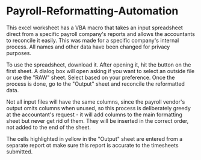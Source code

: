 # Payroll-Reformatting-Automation
This excel worksheet has a VBA macro that takes an input spreadsheet direct from a specific payroll company's reports and allows the accountants to reconcile it easily. This was made for a specific company's internal process. All names and other data have been changed for privacy purposes.

To use the spreadsheet, download it. After opening it, hit the button on the first sheet. A dialog box will open asking if you want to select an outside file or use the "RAW" sheet. Select based on your preference. Once the process is done, go to the "Output" sheet and reconcile the reformatted data. 

Not all input files will have the same columns, since the payroll vendor's output omits columns when unused, so this process is deliberately greedy at the accountant's request - it will add columns to the main formatting sheet but never get rid of them. They will be inserted in the correct order, not added to the end of the sheet. 

The cells highlighted in yellow in the "Output" sheet are entered from a separate report ot make sure this report is accurate to the timesheets submitted.

